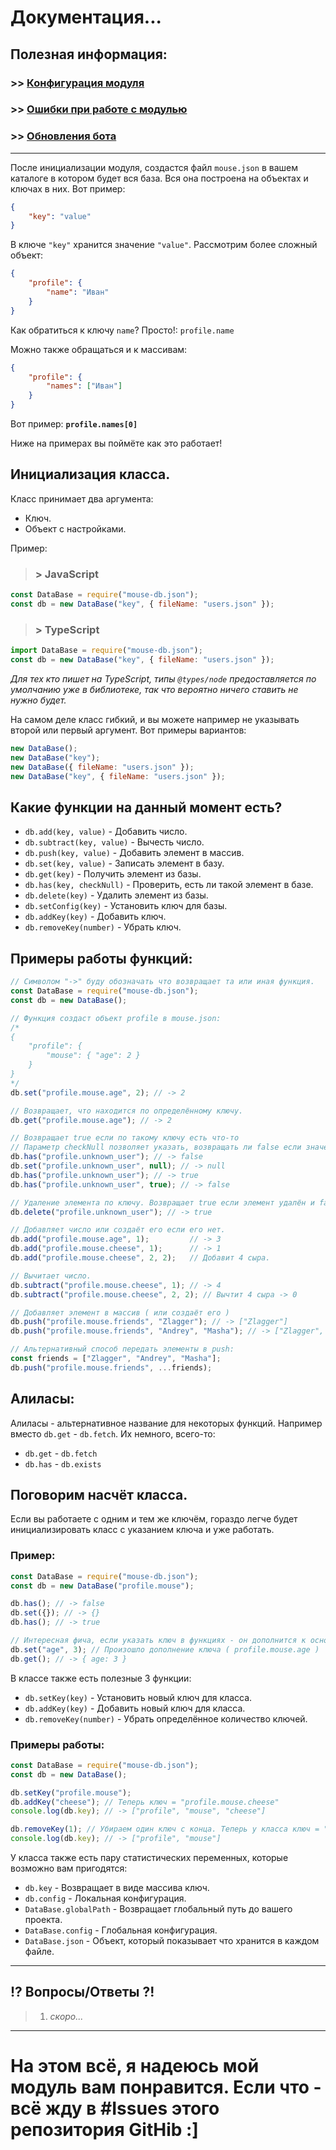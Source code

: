 # Документация...
## Полезная информация:
### >> [**Конфигурация модуля**](https://github.com/DarkVessel/mouse-db.json/blob/main/md/RU/Конфигурация.md)
### >> [**Ошибки при работе с модулью**](https://github.com/DarkVessel/mouse-db.json/blob/main/md/RU/Ошибки.md)
### >> [**Обновления бота**](https://github.com/DarkVessel/mouse-db.json/blob/main/md/RU/Обновления.md)
---
После инициализации модуля, создастся файл `mouse.json` в вашем каталоге в котором будет вся база. Вся она построена на объектах и ключах в них. Вот пример:
```json
{
    "key": "vаlue"
}
```
В ключе `"key"`  хранится значение `"value"`. Рассмотрим более сложный объект:
```json
{
    "profile": {
        "name": "Иван"
    }
}
```
Как обратиться к ключу `name`? Просто!: `profile.name`

Можно также обращаться и к массивам:
```json
{
    "profile": {
        "names": ["Иван"]
    }
}
```
Вот пример: **`profile.names[0]`**

Ниже на примерах вы поймёте как это работает!
## Инициализация класса.
Класс принимает два аргумента: 
- Ключ.
- Объект с настройками.

Пример:
> ### > JаvаScript
```js
const DataBase = require("mouse-db.json");
const db = new DataBase("key", { fileName: "users.json" });
```
> ### > TypeScript
```js
import DataBase = require("mouse-db.json");
const db = new DataBase("key", { fileName: "users.json" });
```
*Для тех кто пишет на TypeScript, типы `@types/node` предоставляется по умолчанию уже в библиотеке, так что вероятно ничего ставить не нужно будет.*

На самом деле класс гибкий, и вы можете например не указывать второй или первый аргумент. Вот примеры вариантов:
```js
new DataBase();
new DataBase("key");
new DataBase({ fileName: "users.json" });
new DataBase("key", { fileName: "users.json" });
```
## Какие функции на данный момент есть?
- `db.add(key, value)`         - Добавить число.
- `db.subtract(key, value)`    - Вычесть число.
- `db.push(key, value)`        - Добавить элемент в массив.
- `db.set(key, value)`         - Записать элемент в базу.
- `db.get(key)`                - Получить элемент из базы.
- `db.has(key, checkNull)`     - Проверить, есть ли такой элемент в базе.
- `db.delete(key)`             - Удалить элемент из базы.
- `db.setConfig(key)`          - Установить ключ для базы.
- `db.addKey(key)`             - Добавить ключ.
- `db.removeKey(number)`       - Убрать ключ.


## Примеры работы функций:
```js
// Символом "->" буду обозначать что возвращает та или иная функция.
const DataBase = require("mouse-db.json");
const db = new DataBase();

// Функция создаст объект profile в mouse.json:
/*
{
    "profile": {
        "mouse": { "age": 2 }
    }
}
*/
db.set("profile.mouse.age", 2); // -> 2

// Возвращает, что находится по определённому ключу.
db.get("profile.mouse.age"); // -> 2

// Возвращает true если по такомy ключу есть что-то
// Параметр checkNull позволяет указать, возвращать ли false если значение равно null
db.has("profile.unknown_user"); // -> false
db.set("profile.unknown_user", null); // -> null
db.has("profile.unknown_user"); // -> true
db.has("profile.unknown_user", true); // -> false

// Удаление элемента по ключу. Возвращает true если элемент удалён и false если нет.
db.delete("profile.unknown_user"); // -> true

// Добавляет число или создаёт его если его нет.
db.add("profile.mouse.age", 1);         // -> 3
db.add("profile.mouse.cheese", 1);      // -> 1
db.add("profile.mouse.cheese", 2, 2);   // Добавит 4 сыра.

// Вычитает число.
db.subtract("profile.mouse.cheese", 1); // -> 4
db.subtract("profile.mouse.cheese", 2, 2); // Вычтит 4 сыра -> 0

// Добавляет элемент в массив ( или создаёт его )
db.push("profile.mouse.friends", "Zlagger"); // -> ["Zlagger"]
db.push("profile.mouse.friends", "Аndrey", "Mаshа"); // -> ["Zlagger", "Аndrey", "Mаshа"]

// Альтернативный способ передать элементы в push:
const friends = ["Zlagger", "Аndrey", "Mаshа"];
db.push("profile.mouse.friends", ...friends);
```
## Алиласы:
Алиласы - альтернативное название для некоторых функций. Например вместо `db.get` - `db.fetch`. Их немного, всего-то:
- `db.get` - `db.fetch`
- `db.has` - `db.exists`
## Поговорим насчёт класса.
Если вы работаете с одним и тем же ключём, гораздо легче будет инициализировать класс с указанием ключа и уже работать.
### Пример:
```js
const DataBase = require("mouse-db.json");
const db = new DataBase("profile.mouse");

db.has(); // -> false
db.set({}); // -> {}
db.has(); // -> true

// Интересная фича, если указать ключ в функциях - он дополнится к основному. Пример:
db.set("age", 3); // Произошло дополнение ключа ( profile.mouse.age )
db.get(); // -> { age: 3 }
```
В классе также есть полезные 3 функции:
- `db.setKey(key)` - Установить новый ключ для класса.
- `db.addKey(key)` - Добавить новый ключ для класса.
- `db.removeKey(number)` - Убрать определённое количество ключей.
### Примеры работы:
```js
const DataBase = require("mouse-db.json");
const db = new DataBase();

db.setKey("profile.mouse");
db.addKey("cheese"); // Теперь ключ = "profile.mouse.cheese"
console.log(db.key); // -> ["profile", "mouse", "cheese"]

db.removeKey(1); // Убираем один ключ с конца. Теперь у класса ключ = "profile.mouse"
console.log(db.key); // -> ["profile", "mouse"]
```
У класса также есть пару статистических переменных, которые возможно вам пригодятся:
- `db.key`     - Возвращает в виде массива ключ.
- `db.config`  - Локальная конфигурация.
- `DataBase.globalPath` - Возвращает глобальный путь до вашего проекта.
- `DataBase.config`     - Глобальная конфигурация.
- `DataBase.json`       - Объект, который показывает что хранится в каждом файле.
---
## **!? Вопросы/Ответы ?!**
> 1. *скоро...*
---
# На этом всё, я надеюсь мой модуль вам понравится. Если что - всё жду в #Issues этого репозитория GitHib :]
